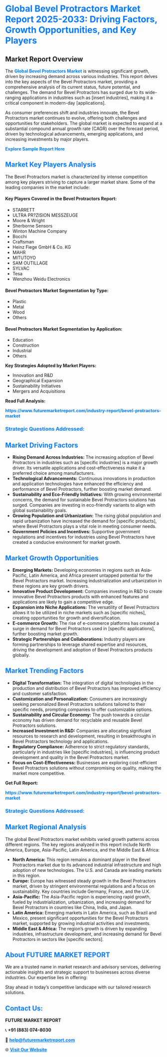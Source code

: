<h1 style="color: #007BFF;">Global Bevel Protractors Market Report 2025-2033: Driving Factors, Growth Opportunities, and Key Players</h1>

<section id="overview">
<h2>Market Report Overview</h2>
<p>The <a href="https://www.futuremarketreport.com/industry-report/bevel-protractors-market" style="color: #007BFF; text-decoration: none;"><strong>Global Bevel Protractors Market</strong></a> is witnessing significant growth, driven by increasing demand across various industries. This report delves into the key aspects of the Bevel Protractors market, providing a comprehensive analysis of its current status, future potential, and challenges. The demand for Bevel Protractors has surged due to its wide-ranging applications in industries such as [insert industries], making it a critical component in modern-day [applications].</p>
<p>As consumer preferences shift and industries innovate, the Bevel Protractors market continues to evolve, offering both challenges and opportunities for stakeholders. The global market is expected to expand at a substantial compound annual growth rate (CAGR) over the forecast period, driven by technological advancements, emerging applications, and increasing investments by major players.</p>
</section>

<section id="overview">
<p><a href="https://www.futuremarketreport.com/request-sample/reportId=54562" style="color: #007BFF; text-decoration: none;"><strong>Explore Sample Report Here</strong></a></p>
</section>

<section id="key-players">
<h2 style="color: #007BFF;">Market Key Players Analysis</h2>
<p>The Bevel Protractors market is characterized by intense competition among key players striving to capture a larger market share. Some of the leading companies in the market include:</p>
<h4>Key Players Covered in the Bevel Protractors Report:</h4>
<ul><li>STARRETT</li><li>ULTRA PR?ZISION MESSZEUGE</li><li>Moore &amp; Wright</li><li>Sherborne Sensors</li><li>Winton Machine Company</li><li>Bocchi</li><li>Craftsman</li><li>Heinz Fiege GmbH &amp; Co. KG</li><li>MAHR</li><li>MITUTOYO</li><li>SAM OUTILLAGE</li><li>SYLVAC</li><li>Tesa</li><li>Wenzhou Weidu Electronics</li></ul>
<h4>Bevel Protractors Market Segmentation by Type:</h4>
<ul><li>Plastic</li><li>Metal</li><li>Wood</li><li>Others</li></ul>

<h4>Bevel Protractors Market Segmentation by Application:</h4>
<ul><li>Education</li><li>Construction</li><li>Industrial</li><li>Others</li></ul>
<p><strong>Key Strategies Adopted by Market Players:</strong></p>
<ul>
<li>Innovation and R&D</li>
<li>Geographical Expansion</li>
<li>Sustainability Initiatives</li>
<li>Mergers and Acquisitions</li>
</ul>
</section>

<section>
<p><strong>Read Full Analysis: </strong></p><a href="https://www.futuremarketreport.com/industry-report/bevel-protractors-market" style="color: #007BFF; text-decoration: none;"><strong>https://www.futuremarketreport.com/industry-report/bevel-protractors-market</strong></a>
<h3 style="color: #007BFF;">Strategic Questions Addressed:</h3>
</section>

<section id="driving-factors">
<h2 style="color: #007BFF;">Market Driving Factors</h2>
<ul>
<li><strong>Rising Demand Across Industries:</strong> The increasing adoption of Bevel Protractors in industries such as [specific industries] is a major growth driver. Its versatile applications and cost-effectiveness make it a preferred choice among manufacturers.</li>
<li><strong>Technological Advancements:</strong> Continuous innovations in production and application technologies have enhanced the efficiency and performance of Bevel Protractors, further boosting market demand.</li>
<li><strong>Sustainability and Eco-Friendly Initiatives:</strong> With growing environmental concerns, the demand for sustainable Bevel Protractors solutions has surged. Companies are investing in eco-friendly variants to align with global sustainability goals.</li>
<li><strong>Growing Population and Urbanization:</strong> The rising global population and rapid urbanization have increased the demand for [specific products], where Bevel Protractors plays a vital role in meeting consumer needs.</li>
<li><strong>Government Policies and Incentives:</strong> Supportive government regulations and incentives for industries using Bevel Protractors have created a conducive environment for market growth.</li>
</ul>
</section>

<section id="growth-opportunities">
<h2 style="color: #007BFF;">Market Growth Opportunities</h2>
<ul>
<li><strong>Emerging Markets:</strong> Developing economies in regions such as Asia-Pacific, Latin America, and Africa present untapped potential for the Bevel Protractors market. Increasing industrialization and urbanization in these regions are key growth drivers.</li>
<li><strong>Innovative Product Development:</strong> Companies investing in R&D to create innovative Bevel Protractors products with enhanced features and applications are likely to gain a competitive edge.</li>
<li><strong>Expansion into Niche Applications:</strong> The versatility of Bevel Protractors allows it to be utilized in niche markets such as [specific niches], creating opportunities for growth and diversification.</li>
<li><strong>E-commerce Growth:</strong> The rise of e-commerce platforms has created a surge in demand for Bevel Protractors used in [specific applications], further boosting market growth.</li>
<li><strong>Strategic Partnerships and Collaborations:</strong> Industry players are forming partnerships to leverage shared expertise and resources, driving the development and adoption of Bevel Protractors products globally.</li>
</ul>
</section>

<section id="trending-factors">
<h2 style="color: #007BFF;">Market Trending Factors</h2>
<ul>
<li><strong>Digital Transformation:</strong> The integration of digital technologies in the production and distribution of Bevel Protractors has improved efficiency and customer satisfaction.</li>
<li><strong>Customization and Personalization:</strong> Consumers are increasingly seeking personalized Bevel Protractors solutions tailored to their specific needs, prompting companies to offer customizable options.</li>
<li><strong>Sustainability and Circular Economy:</strong> The push towards a circular economy has driven demand for recyclable and reusable Bevel Protractors solutions.</li>
<li><strong>Increased Investment in R&D:</strong> Companies are allocating significant resources to research and development, resulting in breakthroughs in Bevel Protractors technology and applications.</li>
<li><strong>Regulatory Compliance:</strong> Adherence to strict regulatory standards, particularly in industries like [specific industries], is influencing product development and quality in the Bevel Protractors market.</li>
<li><strong>Focus on Cost-Effectiveness:</strong> Businesses are exploring cost-efficient Bevel Protractors solutions without compromising on quality, making the market more competitive.</li>
</ul>
</section>

<section>
<p><strong>Get Full Report: </strong></p><a href="https://www.futuremarketreport.com/industry-report/bevel-protractors-market" style="color: #007BFF; text-decoration: none;"><strong>https://www.futuremarketreport.com/industry-report/bevel-protractors-market</strong></a>
<h3 style="color: #007BFF;">Strategic Questions Addressed:</h3>
</section>


<section id="regional-analysis">
<h2 style="color: #007BFF;">Market Regional Analysis</h2>
<p>The global Bevel Protractors market exhibits varied growth patterns across different regions. The key regions analyzed in this report include North America, Europe, Asia-Pacific, Latin America, and the Middle East & Africa:</p>
<ul>
<li><strong>North America:</strong> This region remains a dominant player in the Bevel Protractors market due to its advanced industrial infrastructure and high adoption of new technologies. The U.S. and Canada are leading markets in this region.</li>
<li><strong>Europe:</strong> Europe has witnessed steady growth in the Bevel Protractors market, driven by stringent environmental regulations and a focus on sustainability. Key countries include Germany, France, and the U.K.</li>
<li><strong>Asia-Pacific:</strong> The Asia-Pacific region is experiencing rapid growth, fueled by industrialization, urbanization, and increasing demand for Bevel Protractors in countries like China, India, and Japan.</li>
<li><strong>Latin America:</strong> Emerging markets in Latin America, such as Brazil and Mexico, present significant opportunities for the Bevel Protractors market, supported by growing industrial activities and investments.</li>
<li><strong>Middle East & Africa:</strong> The region’s growth is driven by expanding industries, infrastructure development, and increasing demand for Bevel Protractors in sectors like [specific sectors].</li>
</ul>
</section>

<footer>
<h2 style="color: #007BFF;">About FUTURE MARKET REPORT</h2>
<p>We are a trusted name in market research and advisory services, delivering actionable insights and strategic support to businesses across diverse industries. Our expertise lies in offering:</p>

<p>Stay ahead in today’s competitive landscape with our tailored research solutions.</p>

<h2 style="color: #007BFF;">Contact Us:</h2>
<p><strong>FUTURE MARKET REPORT</strong></p>
<p>📞 <strong>+91 (883) 074-8030</strong></p>
<p>📧 <strong><a href="mailto:help@futuremarketreport.com" style="color: #007BFF;">help@futuremarketreport.com</a></strong></p>
<p>🌐 <strong><a href="https://www.futuremarketreport.com/" style="color: #007BFF;">Visit Our Website</a></strong></p>
</footer>